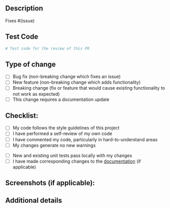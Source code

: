 ## Description

<!-- Please include a summary of the change and which issue is fixed. Please also include relevant motivation and context. -->


<!-- If it fixes an open issue, please link to the issue here. -->
Fixes #(issue)

## Test Code

```python
# Test code for the review of this PR
```

## Type of change

<!-- Please delete options that are not relevant. -->

- [ ] Bug fix (non-breaking change which fixes an issue)
- [ ] New feature (non-breaking change which adds functionality)
- [ ] Breaking change (fix or feature that would cause existing functionality to not work as expected)
- [ ] This change requires a documentation update

## Checklist:

- [ ] My code follows the style guidelines of this project
- [ ] I have performed a self-review of my own code
- [ ] I have commented my code, particularly in hard-to-understand areas
- [ ] My changes generate no new warnings
<!-- - [ ] I have added tests that prove my fix is effective or that my feature works as expected -->
- [ ] New and existing unit tests pass locally with my changes
- [ ] I have made corresponding changes to the [documentation](https://github.com/flet-dev/website) (if applicable)

## Screenshots (if applicable):

## Additional details

<!-- Add any other context to be known about this PR. -->

